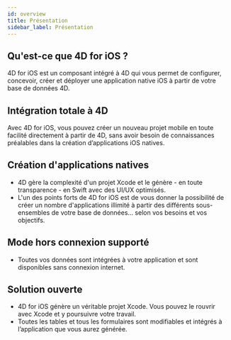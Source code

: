 ```yaml
---
id: overview
title: Présentation
sidebar_label: Présentation
---
```

## Qu'est-ce que 4D for iOS ?

4D for iOS est un composant intégré à 4D qui vous permet de configurer, concevoir, créer et déployer une application native iOS à partir de votre base de données 4D.

## Intégration totale à 4D

Avec 4D for iOS, vous pouvez créer un nouveau projet mobile en toute facilité directement à partir de 4D, sans avoir besoin de connaissances préalables dans la création d’applications iOS natives.

## Création d'applications natives

* 4D gère la complexité d'un projet Xcode et le génère - en toute transparence - en Swift avec des UI/UX optimisés.
* L'un des points forts de 4D for iOS est de vous donner la possibilité de créer un nombre d'applications illimité à partir des différents sous-ensembles de votre base de données... selon vos besoins et vos objectifs.

## Mode hors connexion supporté

* Toutes vos données sont intégrées à votre application et sont disponibles sans connexion internet.

## Solution ouverte

* 4D for iOS génère un véritable projet Xcode. Vous pouvez le rouvrir avec Xcode et y poursuivre votre travail.
* Toutes les tables et tous les formulaires sont modifiables et intégrés à l’application que vous aurez générée.